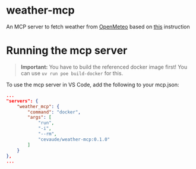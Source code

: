 # weather-mcp
An MCP server to fetch weather from [OpenMeteo](https://open-meteo.com/) based on [this](https://medium.com/neoscoop/step-by-step-building-a-docker-based-mcp-from-scratch-b409da9244d0) instruction

# Running the mcp server

> **Important:** You have to build the referenced docker image first! You can use `uv run poe build-docker` for this.

To use the mcp server in VS Code, add the following to your mcp.json:
```json
...
"servers": {
    "weather_mcp": {
        "command": "docker",
        "args": [
            "run",
            "-i",
            "--rm",
            "cevaude/weather-mcp:0.1.0"
        ]
    }
},
...
```